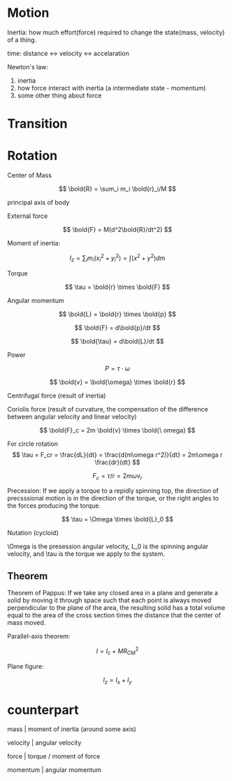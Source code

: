 # Motion

Inertia: how much effort(force) required to change the state(mass, velocity) of a thing.

time: distance <-> velocity <-> accelaration

Newton's law:
1. inertia
2. how force interact with inertia (a intermediate state - momentum)
3. some other thing about force

# Transition

# Rotation

Center of Mass

$$
\bold{R} = \sum_i m_i \bold{r}_i/M
$$

principal axis of body

External force

$$
\bold{F} = M(d^2\bold{R}/dt^2)
$$

Moment of inertia:

$$
I_z = \sum_i m_i(x^2_i+ y^2_i) = \int (x^2 + y^2)dm
$$

Torque

$$
\tau = \bold{r} \times \bold{F}
$$

Angular momentum

$$
\bold{L} = \bold{r} \times \bold{p}
$$

$$
\bold{F} = d\bold{p}/dt
$$

$$
\bold{\tau} = d\bold{L}/dt
$$

Power

$$
P = \tau \cdot \omega
$$

$$
\bold{v} = \bold{\omega} \times \bold{r}
$$

Centrifugal force (result of inertia)

Coriolis force (result of curvature, the compensation of the difference between angular velocity and linear velocity)

$$
\bold{F}_c = 2m \bold{v} \times \bold{\  omega}
$$

For circle rotation
$$
\tau = F_cr = \frac{dL}{dt} = \frac{d(m\omega r^2)}{dt} = 2m\omega r \frac{dr}{dt} 
$$

$$
F_c = \tau / r = 2m \omega v_r
$$

Precession: If we apply a torque to a repidly spinning top, the direction of precsssional motion is in the direction of the torque, or the right angles to the forces producing the torque.

$$
\tau = \Omega \times \bold{L}_0
$$

Nutation (cycloid)

\Omega is the presession angular velocity, L_0 is the spinning angular velocity, and \tau is the torque we apply to the system.

## Theorem

Theorem of Pappus: If we take any closed area in a plane and generate a solid by moving it through space such that each point is always moved perpendicular to the plane of the area, the resulting solid has a total volume equal to the area of the cross section times the distance that the center of mass moved.

Parallel-axis theorem:

$$
I =I_c + MR^2_\text{CM}
$$

Plane figure:

$$
I_z = I_x + I_y
$$


# counterpart

mass | moment of inertia (around some axis)

velocity | angular velocity

force | torque / moment of force

momentum | angular momentum


